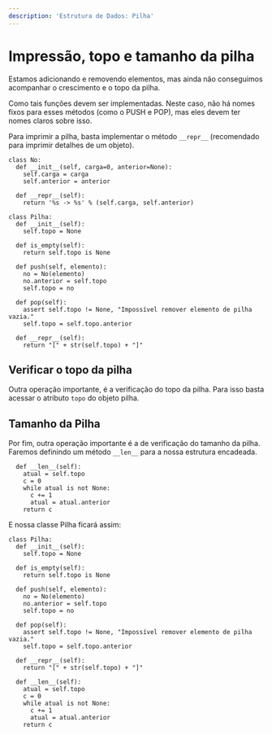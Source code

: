 ```yaml
---
description: 'Estrutura de Dados: Pilha'
---
```


# Impressão, topo e tamanho da pilha

Estamos adicionando e removendo elementos, mas ainda não conseguimos acompanhar o crescimento e o topo da pilha.

Como tais funções devem ser implementadas. Neste caso, não há nomes fixos para esses métodos \(como o PUSH e POP\), mas eles devem ter nomes claros sobre isso.

Para imprimir a pilha, basta implementar o método `__repr__` \(recomendado para imprimir detalhes de um objeto\).

```text
class No:
  def __init__(self, carga=0, anterior=None):
    self.carga = carga
    self.anterior = anterior

  def __repr__(self):
    return '%s -> %s' % (self.carga, self.anterior)

class Pilha:
  def __init__(self):
    self.topo = None

  def is_empty(self):
    return self.topo is None

  def push(self, elemento):
    no = No(elemento)
    no.anterior = self.topo
    self.topo = no

  def pop(self):
    assert self.topo != None, "Impossível remover elemento de pilha vazia."
    self.topo = self.topo.anterior

  def __repr__(self):
    return "[" + str(self.topo) + "]"
```

## Verificar o topo da pilha

Outra operação importante, é a verificação do topo da pilha. Para isso basta acessar o atributo `topo` do objeto pilha.

## Tamanho da Pilha

Por fim, outra operação importante é a de verificação do tamanho da pilha. Faremos definindo um método `__len__` para a nossa estrutura encadeada.

```text
  def __len__(self):
    atual = self.topo
    c = 0
    while atual is not None:
      c += 1
      atual = atual.anterior
    return c
```

E nossa classe Pilha ficará assim:

```text
class Pilha:
  def __init__(self):
    self.topo = None

  def is_empty(self):
    return self.topo is None

  def push(self, elemento):
    no = No(elemento)
    no.anterior = self.topo
    self.topo = no

  def pop(self):
    assert self.topo != None, "Impossível remover elemento de pilha vazia."
    self.topo = self.topo.anterior

  def __repr__(self):
    return "[" + str(self.topo) + "]"

  def __len__(self):
    atual = self.topo
    c = 0
    while atual is not None:
      c += 1
      atual = atual.anterior
    return c
```

